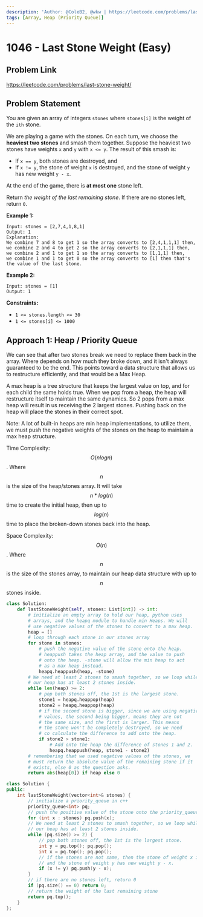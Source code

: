 ```yaml
---
description: 'Author: @ColeB2, @wkw | https://leetcode.com/problems/last-stone-weight/'
tags: [Array, Heap (Priority Queue)]
---
```


# 1046 - Last Stone Weight (Easy)

## Problem Link

https://leetcode.com/problems/last-stone-weight/

## Problem Statement

You are given an array of integers `stones` where `stones[i]` is the weight of the `ith` stone.

We are playing a game with the stones. On each turn, we choose the **heaviest two stones** and smash them together. Suppose the heaviest two stones have weights `x` and `y` with `x <= y`. The result of this smash is:

- If `x == y`, both stones are destroyed, and
- If `x != y`, the stone of weight `x` is destroyed, and the stone of weight `y` has new weight `y - x`.

At the end of the game, there is **at most one** stone left.

Return _the weight of the last remaining stone_. If there are no stones left, return `0`.

**Example 1:**

```
Input: stones = [2,7,4,1,8,1]
Output: 1
Explanation:
We combine 7 and 8 to get 1 so the array converts to [2,4,1,1,1] then,
we combine 2 and 4 to get 2 so the array converts to [2,1,1,1] then,
we combine 2 and 1 to get 1 so the array converts to [1,1,1] then,
we combine 1 and 1 to get 0 so the array converts to [1] then that's the value of the last stone.
```

**Example 2:**

```
Input: stones = [1]
Output: 1
```

**Constraints:**

- `1 <= stones.length <= 30`
- `1 <= stones[i] <= 1000`

## Approach 1: Heap / Priority Queue

We can see that after two stones break we need to replace them back in the array. Where depends on how much they broke down, and it isn't always guaranteed to be the end. This points toward a data structure that allows us to restructure efficiently, and that would be a Max Heap.

A max heap is a tree structure that keeps the largest value on top, and for each child the same holds true. When we pop from a heap, the heap will restructure itself to maintain the same dynamics. So 2 pops from a max heap will result in us receiving the 2 largest stones. Pushing back on the heap will place the stones in their correct spot.

Note: A lot of built-in heaps are min heap implementations, to utilize them, we must push the negative weights of the stones on the heap to maintain a max heap structure.

Time Complexity: $$O(nlogn)$$. Where $$n$$ is the size of the heap/stones array. It will take $$n*log(n)$$ time to create the initial heap, then up to $$log(n)$$ time to place the broken-down stones back into the heap.

Space Complexity: $$O(n)$$. Where $$n$$ is the size of the stones array, to maintain our heap data structure with up to $$n$$ stones inside.

<Tabs>
<TabItem value="python" label="Python">
<SolutionAuthor name="@ColeB2"/>

```py
class Solution:
    def lastStoneWeight(self, stones: List[int]) -> int:
        # initialize an empty array to hold our heap, python uses
        # arrays, and the heapq module to handle min Heaps. We will
        # use negative values of the stones to convert to a max heap.
        heap = []
        # loop through each stone in our stones array
        for stone in stones:
            # push the negative value of the stone onto the heap.
            # heappush takes the heap array, and the value to push
            # onto the heap. -stone will allow the min heap to act
            # as a max heap instead.
            heapq.heappush(heap, -stone)
        # We need at least 2 stones to smash together, so we loop while
        # our heap has at least 2 stones inside.
        while len(heap) >= 2:
            # pop both stones off, the 1st is the largest stone.
            stone1 = heapq.heappop(heap)
            stone2 = heapq.heappop(heap)
            # if the second stone is bigger, since we are using negative
            # values, the second being bigger, means they are not
            # the same size, and the first is larger. This means
            # the stone won't be completely destroyed, so we need
            # co calculate the difference to add onto the heap.
            if stone2 > stone1:
                # Add onto the heap the difference of stones 1 and 2.
                heapq.heappush(heap, stone1 - stone2)
        # remembering that we used negative values of the stones, we
        # must return the absolute value of the remaining stone if it
        # exists, else 0 as the question asks.
        return abs(heap[0]) if heap else 0
```

</TabItem>

<TabItem value="cpp" label="C++">
<SolutionAuthor name="@wkw"/>

```cpp
class Solution {
public:
    int lastStoneWeight(vector<int>& stones) {
        // initialize a priority_queue in c++
        priority_queue<int> pq;
        // push the positive value of the stone onto the priority_queue
        for (int x : stones) pq.push(x);
        // We need at least 2 stones to smash together, so we loop while
        // our heap has at least 2 stones inside.
        while (pq.size() >= 2) {
            // pop both stones off, the 1st is the largest stone.
            int y = pq.top(); pq.pop();
            int x = pq.top(); pq.pop();
            // if the stones are not same, then the stone of weight x is detroyed
            // and the stone of weight y has new weight y - x.
            if (x != y) pq.push(y - x);
        }
        // if there are no stones left, return 0
        if (pq.size() == 0) return 0;
        // return the weight of the last remaining stone
        return pq.top();
    }
};
```

</TabItem>
</Tabs>
